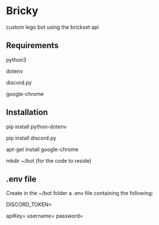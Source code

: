# Bricky
custom lego bot using the brickset api

## Requirements
python3

dotenv

discord.py

google-chrome


## Installation
pip install python-dotenv

pip install discord.py

apt-get install google-chrome

mkdir ~/bot (for the code to reside)

## .env file
Create in the ~/bot folder a .env file containing the following:

DISCORD_TOKEN=<DISCORD TOKEN>

apiKey=<BRICKSET API KEY>
username=<BRICKSET USERNAME>
password=<BRICKSET PASSWORD>

